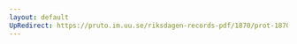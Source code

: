 ```yaml
---
layout: default
UpRedirect: https://pruto.im.uu.se/riksdagen-records-pdf/1870/prot-1870--fk--308/prot-1870--fk--308_009.pdf
---
```

